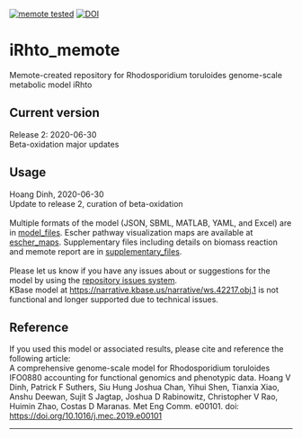 [![memote tested](https://img.shields.io/badge/memote-tested-blue.svg?style=plastic)](https://github.com/maranasgroup/iRhto_memote/) [![DOI](https://zenodo.org/badge/DOI/10.5281/zenodo.2647589.svg)](https://doi.org/10.5281/zenodo.2647589)

# iRhto_memote
Memote-created repository for Rhodosporidium toruloides genome-scale metabolic model iRhto

## Current version
Release 2: 2020-06-30<br>
Beta-oxidation major updates

## Usage
Hoang Dinh, 2020-06-30<br>
Update to release 2, curation of beta-oxidation<br>
<br>
Multiple formats of the model (JSON, SBML, MATLAB, YAML, and Excel) are in <a href="https://github.com/maranasgroup/iRhto_memote/tree/master/model_files">model_files</a>. Escher pathway visualization maps are available at <a href="https://github.com/maranasgroup/iRhto_memote/tree/master/escher_maps">escher_maps</a>. Supplementary files including details on biomass reaction and memote report are in <a href="https://github.com/maranasgroup/iRhto_memote/tree/master/escher_maps">supplementary_files</a>.<br>
<br>
Please let us know if you have any issues about or suggestions for the model by using the <a href="https://github.com/maranasgroup/iRhto_memote/issues">repository issues system</a>.
<br>
KBase model at https://narrative.kbase.us/narrative/ws.42217.obj.1 is not functional and longer supported due to technical issues.

## Reference
If you used this model or associated results, please cite and reference the following article:<br>
A comprehensive genome-scale model for Rhodosporidium toruloides IFO0880 accounting for functional genomics and phenotypic data. Hoang V Dinh, Patrick F Suthers, Siu Hung Joshua Chan, Yihui Shen, Tianxia Xiao, Anshu Deewan, Sujit S Jagtap, Joshua D Rabinowitz, Christopher V Rao, Huimin Zhao, Costas D Maranas. Met Eng Comm. e00101. doi: https://doi.org/10.1016/j.mec.2019.e00101

---
